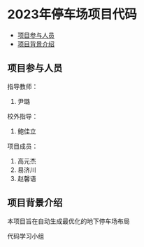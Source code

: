 # 2023年停车场项目代码
- [项目参与人员](#项目参与人员)
- [项目背景介绍](#项目背景介绍)

## 项目参与人员
指导教师：  
1. 尹璐  

校外指导：
1. 鲍佳立 

项目成员：  
1. 高元杰  
2. 易济川
3. 赵馨语

## 项目背景介绍
本项目旨在自动生成最优化的地下停车场布局

代码学习小组
